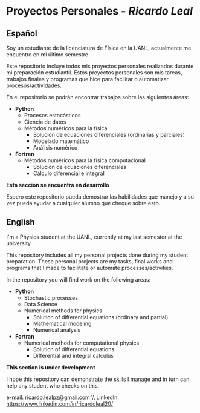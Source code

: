 # Proyectos Personales - *Ricardo Leal*

## **Español**

Soy un estudiante de la licenciatura de Física en la UANL, actualmente me encuentro en mi último semestre.

Este repositorio incluye todos mis proyectos personales realizados durante mi preparación estudiantil. Estos proyectos personales son mis tareas, trabajos finales y programas que hice para facilitar o automatizar procesos/actividades. 

En el repositorio se podrán encontrar trabajos sobre las siguientes áreas:

+ **Python**
    + Procesos estocásticos
    + Ciencia de datos
    + Métodos numéricos para la física
		+ Solución de ecuaciones diferenciales (ordinarias y parciales)
		+ Modelado matemático
		+ Análisis numérico
+ **Fortran**
    * Métodos numéricos para la física computacional
		+ Solución de ecuaciones diferenciales
		+ Cálculo diferencial e integral

**Esta sección se encuentra en desarrollo**

Espero este repositorio pueda demostrar las habilidades que manejo y a su vez pueda ayudar a cualquier alumno que cheque sobre esto. 

## **English**
I'm a Physics student at the UANL, currently at my last semester at the university.

This repository includes all my personal projects done during my student preparation. These personal projects are my tasks, final works and programs that I made to facilitate or automate processes/activities. 

In the repository you will find work on the following areas:

+ **Python**
    + Stochastic processes
    + Data Science
    + Numerical methods for physics
		+ Solution of differential equations (ordinary and partial)
		+ Mathematical modeling
		+ Numerical analysis
+ **Fortran**
    * Numerical methods for computational physics
		+ Solution of differential equations
		+ Differential and integral calculus

**This section is under development**

I hope this repository can demonstrate the skills I manage and in turn can help any student who checks on this. 

e-mail: ricardo.lealpz@gmail.com \\\\
LinkedIn: https://www.linkedin.com/in/ricardoleal20/
